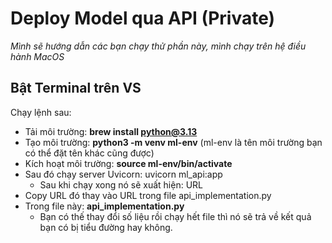 # Deploy Model qua API (Private) 

*Mình sẽ hướng dẫn các bạn chạy thử phần này, mình chạy trên hệ điều hành MacOS*

## Bật Terminal trên VS 

Chạy lệnh sau: 

- Tải môi trường: **brew install python@3.13**
- Tạo môi trường: **python3 -m venv ml-env** (ml-env là tên môi trường bạn có thể đặt tên khác cũng được)
- Kích hoạt môi trường: **source ml-env/bin/activate**
- Sau đó chạy server Uvicorn: uvicorn ml_api:app
  + Sau khi chạy xong nó sẽ xuất hiện: URL
- Copy URL đó thay vào URL trong file api_implementation.py 
- Trong file này: **api_implementation.py**
  + Bạn có thế thay đổi số liệu rồi chạy hết file thì nó sẽ trả về kết quả bạn có bị tiểu đường hay không.


